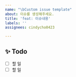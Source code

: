 ```yaml
---
name: "\bCustom issue template"
about: 이슈를 생성해주세요.
title: 'feat: 이슈내용'
labels: ''
assignees: cindycho0423

---
```


## ✨ Todo
- [ ] 할 일
- [ ] 할 일
